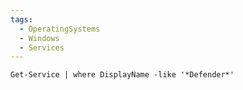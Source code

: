 ```yaml
---
tags:
  - OperatingSystems
  - Windows
  - Services
---
```



```powershell-session
Get-Service | where DisplayName -like '*Defender*'
```